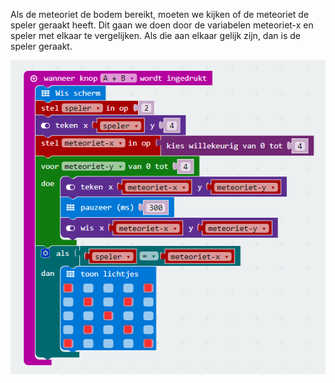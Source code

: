 Als de meteoriet de bodem bereikt, moeten we kijken of de meteoriet de speler geraakt heeft. Dit gaan we doen door de variabelen meteoriet-x en speler met elkaar te vergelijken. Als die aan elkaar gelijk zijn, dan is de speler geraakt.

![](../assets/geraakt.png)

